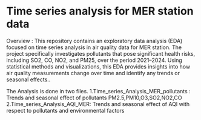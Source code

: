 # Time series analysis for MER station data

Overview : This repository contains an exploratory data analysis (EDA) focused on time series analysis in air quality data for MER station. The project specifically investigates pollutants that pose significant health risks, including SO2, CO, NO2, and PM25, over the period 2021–2024. Using statistical methods and visualizations, this EDA provides insights into how air quality measurements change over time and identify any trends or seasonal effects..

The Analysis is done in two files.
1.Time_series_Analysis_MER_pollutants : Trends and seasonal effect of pollutants PM2.5,PM10,O3,SO2,NO2,CO
2.Time_series_Analysis_AQI_MER: Trends and seasonal effect of AQI with respect to pollutants and environmental factors
